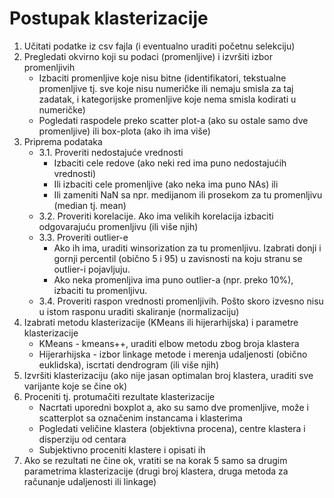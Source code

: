 # Postupak klasterizacije

1. Učitati podatke iz csv fajla (i eventualno uraditi početnu selekciju)
2. Pregledati okvirno koji su podaci (promenljive) i izvršiti izbor promenljivih
    - Izbaciti promenljive koje nisu bitne (identifikatori, tekstualne promenljive tj. sve koje nisu numeričke ili nemaju smisla za taj zadatak, i kategorijske promenljive koje nema smisla kodirati u numeričke)
    - Pogledati raspodele preko scatter plot-a (ako su ostale samo dve promenljive) ili box-plota (ako ih ima više)
3. Priprema podataka
    - 3.1. Proveriti nedostajuće vrednosti
        - Izbaciti cele redove (ako neki red ima puno nedostajućih vrednosti)
        - Ili izbaciti cele promenljive (ako neka ima puno NAs) ili
        - Ili zameniti NaN sa npr. medijanom ili prosekom za tu promenljivu (median tj. mean)
    - 3.2. Proveriti korelacije. Ako ima velikih korelacija izbaciti odgovarajuću promenljivu (ili više njih)
    - 3.3. Proveriti outlier-e
        - Ako ih ima, uraditi winsorization za tu promenljivu. Izabrati donji i gornji percentil (obično 5 i 95) u zavisnosti na koju stranu se outlier-i pojavljuju.
        - Ako neka promenljiva ima puno outlier-a (npr. preko 10%), izbaciti tu promenljivu.
    - 3.4. Proveriti raspon vrednosti promenljivih. Pošto skoro izvesno nisu u istom rasponu uraditi skaliranje (normalizaciju)
4. Izabrati metodu klasterizacije (KMeans ili hijerarhijska) i parametre klasterizacije
    - KMeans - kmeans++, uraditi elbow metodu zbog broja klastera
    - Hijerarhijska - izbor linkage metode i merenja udaljenosti (obično euklidska), iscrtati dendrogram (ili više njih)
5. Izvršiti klasterizaciju (ako nije jasan optimalan broj klastera, uraditi sve varijante koje se čine ok)
6. Proceniti tj. protumačiti rezultate klasterizacije
    - Nacrtati uporedni boxplot a, ako su samo dve promenljive, može i scatterplot sa označenim instancama i klasterima
    - Pogledati veličine klastera (objektivna procena), centre klastera i disperziju od centara
    - Subjektivno proceniti klastere i opisati ih
7. Ako se rezultati ne čine ok, vratiti se na korak 5 samo sa drugim parametrima klasterizacije (drugi broj klastera, druga metoda za računanje udaljenosti ili linkage)